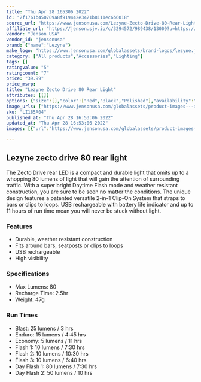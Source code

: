 ```yaml
---
title: "Thu Apr 28 165306 2022"
id: "2f1761b450709a8f919442e3421b8111ec6b6018"
source_url: "https://www.jensonusa.com/Lezyne-Zecto-Drive-80-Rear-Light"
affiliate_url: "https://jenson.sjv.io/c/3294572/989438/13009?u=https://www.jensonusa.com/Lezyne-Zecto-Drive-80-Rear-Light"
vendor: "Jenson USA"
vendor_id: "jensonusa"
brand: {"name":"Lezyne"}
make_logo: "https://www.jensonusa.com/globalassets/brand-logos/lezyne.jpg"
category: ["All products","Accessories","Lighting"]
tags: []
ratingvalue: "5"
ratingcount: "7"
price: "39.99"
price_msrp: 
title: "Lezyne Zecto Drive 80 Rear Light"
attributes: [[]]
options: {"size":[],"color":["Red","Black","Polished"],"availability":"In Stock"}
image_urls: ["https://www.jensonusa.com/globalassets/product-images---all-assets/lezyne/li185a04-red.jpg"]
sku: "LI185A04"
published_at: "Thu Apr 28 16:53:06 2022"
updated_at: "Thu Apr 28 16:53:06 2022"
images: [{"url":"https://www.jensonusa.com/globalassets/product-images---all-assets/lezyne/li185a04-red.jpg","path":"full/57ca0a9ae4b982e86a03208622a9b7de69ed26ae.jpg","checksum":"cf2d8f69d1b72a6ddf9e11ecd68aa4d4","status":"downloaded"}]

---
```

## Lezyne zecto drive 80 rear light

The Zecto Drive rear LED is a compact and durable light that omits up to a
whopping 80 lumens of light that will gain the attention of surrounding
traffic. With a super bright Daytime Flash mode and weather resistant
construction, you are sure to be seen no matter the conditions. The unique
design features a patented versatile 2-in-1 Clip-On System that straps to bars
or clips to loops. USB rechargeable with battery life indicator and up to 11
hours of run time mean you will never be stuck without light.

### Features

  * Durable, weather resistant construction 
  * Fits around bars, seatposts or clips to loops 
  * USB rechargeable 
  * High visibility 

### Specifications

  * Max Lumens: 80
  * Recharge Time: 2.5hr
  * Weight: 47g 

###  Run Times

  * Blast: 25 lumens / 3 hrs
  * Enduro: 15 lumens / 4:45 hrs
  * Economy: 5 lumens / 11 hrs
  * Flash 1: 10 lumens / 7:30 hrs
  * Flash 2: 10 lumens / 10:30 hrs
  * Flash 3: 10 lumens / 6:40 hrs
  * Day Flash 1: 80 lumens / 7:30 hrs
  * Day Flash 2: 50 lumens / 10 hrs

